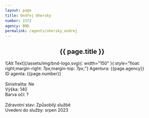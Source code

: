 ```yaml
---
layout: page
title: Ondřej Uherský
number: 1572
agency: BND
permalink: /agents/uhersky_ondrej
---
```


<center><h2>{{ page.title }}</h2></center>
![Alt Text](/assets/img/bnd-logo.svg){: width="150" }{:style="float: right;margin-right: 7px;margin-top: 7px;"}
Agentura: {{page.agency}}
<br>
ID agenta: {{page.number}}
<br>
<br>
Sinistralita: Ne
<br>
Výška: 140
<br>
Barva očí: ?
<br>
<br>
Zdravotní stav: Způsobilý službě
<br>
Uvedení do služby: srpen 2023